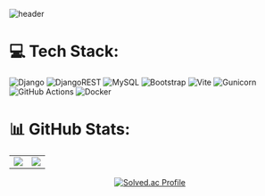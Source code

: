 ![header](https://capsule-render.vercel.app/api?type=venom&color=0:0D47A1,100:42A5F5&height=150&section=header&text=%20Django%20Developer&fontColor=0A1A2F&fontSize=56&fontAlign=50&fontAlignY=35)



# 💻 Tech Stack:
![Django](https://img.shields.io/badge/django-%23092E20.svg?style=for-the-badge&logo=django&logoColor=white) ![DjangoREST](https://img.shields.io/badge/DJANGO-REST-ff1709?style=for-the-badge&logo=django&logoColor=white&color=ff1709&labelColor=gray) ![MySQL](https://img.shields.io/badge/mysql-4479A1.svg?style=for-the-badge&logo=mysql&logoColor=white) ![Bootstrap](https://img.shields.io/badge/bootstrap-%238511FA.svg?style=for-the-badge&logo=bootstrap&logoColor=white) ![Vite](https://img.shields.io/badge/vite-%23646CFF.svg?style=for-the-badge&logo=vite&logoColor=white) ![Gunicorn](https://img.shields.io/badge/gunicorn-%298729.svg?style=for-the-badge&logo=gunicorn&logoColor=white) ![GitHub Actions](https://img.shields.io/badge/github%20actions-%232671E5.svg?style=for-the-badge&logo=githubactions&logoColor=white) ![Docker](https://img.shields.io/badge/docker-%230db7ed.svg?style=for-the-badge&logo=docker&logoColor=white)

# 📊 GitHub Stats:

<div align="center">
  <table>
    <tr>
      <td>
        <img src="https://github-readme-stats.vercel.app/api?username=streqmin&theme=transparent&hide_border=true&include_all_commits=true&count_private=true" />
      </td>
      <td>
        <img src="https://github-readme-stats.vercel.app/api/top-langs/?username=streqmin&theme=transparent&hide_border=true&include_all_commits=true&count_private=true&layout=compact" />
      </td>
    </tr>
  </table>

[![Solved.ac Profile](http://mazassumnida.wtf/api/v2/generate_badge?boj=ssangttuce)](https://solved.ac/ssangttuce/)
  
</div>




<!-- Proudly created with GPRM ( https://gprm.itsvg.in ) -->
